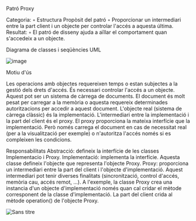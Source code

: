 Patró Proxy

  Categoria:
◦ Estructura
  Propòsit del patró
◦ Proporcionar un intermediari entre la part client i un objecte per controlar l'accés a aquesta última.
  Resultat:
◦ El patró de disseny ajuda a aïllar el comportament quan s'accedeix a un objecte.

Diagrama de classes i seqüències UML


![image](https://github.com/pounct/deisgn_patterns/assets/53088375/ba06adb4-1669-49c0-89cd-7fe993370696)

Motiu d'ús

  Les operacions amb objectes requereixen temps o
estan subjectes a la gestió dels drets d'accés.
  És necessari controlar l'accés a un objecte.
  Aquest pot ser un sistema de càrrega de documents.
El document és molt pesat per carregar a la memòria o aquesta
requereix determinades autoritzacions per accedir a aquest document.
  L'objecte real (sistema de càrrega clàssic) és
la implementació. L'intermediari entre la implementació i la part del client és el proxy.
  El proxy proporciona la mateixa interfície que la implementació.
Però només carrega el document en cas de necessitat real (per a la visualització per exemple) o n'autoritza l'accés només si es compleixen les condicions.

Responsabilitats
  Abstracció: defineix la interfície de les classes Implementacio i Proxy.
  Implementació: implementa la interfície. Aquesta classe defineix l'objecte que representa l'objecte Proxy.
  Proxy: proporciona un intermediari entre la part del client i l'objecte d'implementació. Aquest intermediari pot tenir diverses finalitats (sincronització, control d'accés, memòria cau, accés remot, ...). A l'exemple, la classe Proxy crea una instancia d'un objecte d'implementació només quan cal cridar el mètode corresponent de la classe d'implementació.
  La part del client crida al mètode operation() de l'objecte Proxy.

  
![Sans titre](https://github.com/pounct/deisgn_patterns/assets/53088375/1c54926b-b845-4e01-8a5a-42e6f1f8e01a)

  
